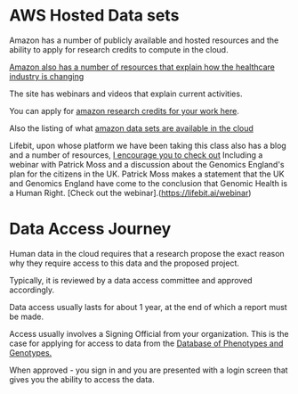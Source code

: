 # AWS Hosted Data sets

Amazon has a number of publicly available and hosted resources and the ability to apply for research credits to compute in the cloud.

[Amazon also has a number of resources that explain how the healthcare industry is changing](https://aws.amazon.com/health/healthcare-resources/?nc=sn&loc=6&dn=2)

The site has webinars and videos that explain current activities.

You can apply for [amazon research credits for your work here](https://aws.amazon.com/research-credits/).  

Also the listing of what [amazon data sets are available in the cloud](https://registry.opendata.aws/)


Lifebit, upon whose platform we have been taking this class also has a blog and a number of resources, [I encourage you to check out](https://lifebit.ai/) Including a webinar with Patrick Moss and a discussion about the Genomics England's plan for the citizens in the UK.   Patrick Moss makes a statement that the UK and Genomics England have come to the conclusion that Genomic Health is a Human Right.  [Check out the webinar].(https://lifebit.ai/webinar)


# Data Access Journey

Human data in the cloud requires that a research propose the exact reason why they require access to this data and the proposed project.

Typically, it is reviewed by a data access committee and approved accordingly.

Data access usually lasts for about 1 year, at the end of which a report must be made.

Access usually involves a Signing Official from your organization.   This is the case for applying for access to data from the [Database of Phenotypes and Genotypes.](https://www.ncbi.nlm.nih.gov/gap/)

When approved - you sign in and you are presented with a login screen that gives you the ability to access the data.
